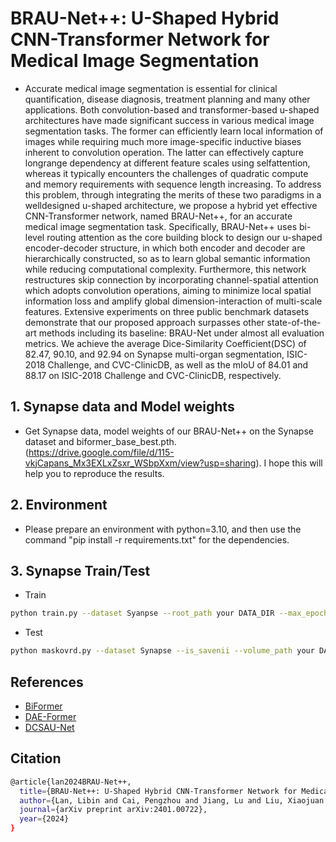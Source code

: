 # BRAU-Net++: U-Shaped Hybrid CNN-Transformer Network for Medical Image Segmentation
- Accurate medical image segmentation is essential for clinical quantification, disease diagnosis, treatment planning and many other applications. Both convolution-based and transformer-based u-shaped architectures have made 
significant success in various medical image segmentation tasks. The former can efficiently learn local information of images while requiring much more image-specific inductive biases inherent to convolution operation. 
The latter can effectively capture longrange dependency at different feature scales using selfattention, whereas it typically encounters the challenges of quadratic compute and memory requirements with sequence length increasing. 
To address this problem, through integrating the merits of these two paradigms in a welldesigned u-shaped architecture, we propose a hybrid yet effective CNN-Transformer network, named BRAU-Net++,
for an accurate medical image segmentation task. Specifically, BRAU-Net++ uses bi-level routing attention as the core building block to design our u-shaped encoder-decoder structure, in which both encoder and decoder are
hierarchically constructed, so as to learn global semantic information while reducing computational complexity. Furthermore, this network restructures skip connection by incorporating channel-spatial attention which adopts
convolution operations, aiming to minimize local spatial information loss and amplify global dimension-interaction of multi-scale features. Extensive experiments on three public benchmark datasets demonstrate that our proposed
approach surpasses other state-of-the-art methods including its baseline: BRAU-Net under almost all evaluation metrics. We achieve the average Dice-Similarity Coefficient(DSC) of 82.47, 90.10, and 92.94 on Synapse multi-organ
segmentation, ISIC-2018 Challenge, and CVC-ClinicDB, as well as the mIoU of 84.01 and 88.17 on ISIC-2018 Challenge and CVC-ClinicDB, respectively. 

## 1. Synapse data and Model weights
- Get Synapse data, model weights of our BRAU-Net++ on the Synapse dataset and biformer_base_best.pth. (https://drive.google.com/file/d/115-vkjCapans_Mx3EXLxZsxr_WSbpXxm/view?usp=sharing). I hope this will help you to reproduce the results.
## 2. Environment
- Please prepare an environment with python=3.10, and then use the command "pip install -r requirements.txt" for the dependencies.
## 3. Synapse Train/Test
- Train
```bash
python train.py --dataset Syanpse --root_path your DATA_DIR --max_epochs 400 --output_dir your OUT_DIR  --img_size 224 --base_lr 0.05 --batch_size 24
```
- Test 

```bash
python maskovrd.py --dataset Synapse --is_savenii --volume_path your DATA_DIR --output_dir your OUT_DIR --max_epoch 400 --base_lr 0.05 --img_size 224 --batch_size 24
```

## References
* [BiFormer](https://github.com/rayleizhu/BiFormer)
* [DAE-Former](https://github.com/xmindflow/DAEFormer)
* [DCSAU-Net](https://github.com/xq141839/DCSAU-Net)

## Citation
```bash
@article{lan2024BRAU-Net++,
  title={BRAU-Net++: U-Shaped Hybrid CNN-Transformer Network for Medical Image Segmentation},
  author={Lan, Libin and Cai, Pengzhou and Jiang, Lu and Liu, Xiaojuan and Li, Yongmei and Zhang, Yudong},
  journal={arXiv preprint arXiv:2401.00722},
  year={2024}
}
```
